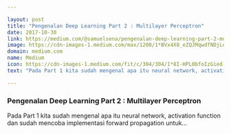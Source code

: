 ```yaml
---

layout: post
title: "Pengenalan Deep Learning Part 2 : Multilayer Perceptron"
date: 2017-10-30
link: https://medium.com/@samuelsena/pengenalan-deep-learning-part-2-multilayer-perceptron-e8f98d625b09?source=rss------machine_learning-5
image: https://cdn-images-1.medium.com/max/1200/1*BVx4X8_eZQJMqwdfNDjLeg.jpeg
domain: medium.com
name: Medium
icon: https://cdn-images-1.medium.com/fit/c/304/304/1*8I-HPL0bfoIzGied-dzOvA.png
text: "Pada Part 1 kita sudah mengenal apa itu neural network, activation function dan sudah mencoba implementasi forward propagation untuk…"

---
```


### Pengenalan Deep Learning Part 2 : Multilayer Perceptron

Pada Part 1 kita sudah mengenal apa itu neural network, activation function dan sudah mencoba implementasi forward propagation untuk…
